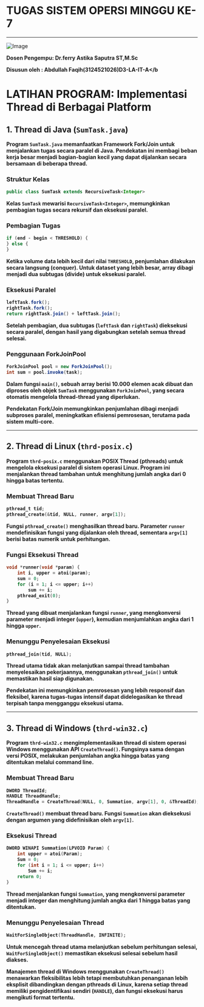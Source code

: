 # TUGAS SISTEM OPERSI  MINGGU KE-7

---

![Image](https://github.com/user-attachments/assets/8a53bec9-2a18-4d15-8889-2bd3ce1d9467)

<b>Dosen Pengempu:
Dr.ferry Astika Saputra ST,M.Sc

Disusun oleh :
Abdullah Faqih(3124521026)D3-LA-IT-A</b
# LATIHAN PROGRAM: Implementasi Thread di Berbagai Platform

## 1. **Thread di Java (`SumTask.java`)**

Program `SumTask.java` memanfaatkan **Framework Fork/Join** untuk menjalankan tugas secara paralel di Java. Pendekatan ini membagi beban kerja besar menjadi bagian-bagian kecil yang dapat dijalankan secara bersamaan di beberapa thread.

### **Struktur Kelas**
```java
public class SumTask extends RecursiveTask<Integer>
```
Kelas `SumTask` mewarisi `RecursiveTask<Integer>`, memungkinkan pembagian tugas secara rekursif dan eksekusi paralel.

### **Pembagian Tugas**
```java
if (end - begin < THRESHOLD) {
} else {
}
```
Ketika volume data lebih kecil dari nilai `THRESHOLD`, penjumlahan dilakukan secara langsung (**conquer**). Untuk dataset yang lebih besar, array dibagi menjadi dua subtugas (**divide**) untuk eksekusi paralel.

### **Eksekusi Paralel**
```java
leftTask.fork();
rightTask.fork();
return rightTask.join() + leftTask.join();
```
Setelah pembagian, dua subtugas (`leftTask` dan `rightTask`) dieksekusi secara paralel, dengan hasil yang digabungkan setelah semua thread selesai.

### **Penggunaan ForkJoinPool**
```java
ForkJoinPool pool = new ForkJoinPool();
int sum = pool.invoke(task);
```
Dalam fungsi `main()`, sebuah array berisi 10.000 elemen acak dibuat dan diproses oleh objek `SumTask` menggunakan `ForkJoinPool`, yang secara otomatis mengelola thread-thread yang diperlukan.

Pendekatan Fork/Join memungkinkan penjumlahan dibagi menjadi subproses paralel, meningkatkan efisiensi pemrosesan, terutama pada sistem multi-core.

---

## 2. **Thread di Linux (`thrd-posix.c`)**

Program `thrd-posix.c` menggunakan **POSIX Thread** (pthreads) untuk mengelola eksekusi paralel di sistem operasi Linux. Program ini menjalankan thread tambahan untuk menghitung jumlah angka dari 0 hingga batas tertentu.

### **Membuat Thread Baru**
```c
pthread_t tid;
pthread_create(&tid, NULL, runner, argv[1]);
```
Fungsi `pthread_create()` menghasilkan thread baru. Parameter `runner` mendefinisikan fungsi yang dijalankan oleh thread, sementara `argv[1]` berisi batas numerik untuk perhitungan.

### **Fungsi Eksekusi Thread**
```c
void *runner(void *param) {
    int i, upper = atoi(param);
    sum = 0;
    for (i = 1; i <= upper; i++)
        sum += i;
    pthread_exit(0);
}
```
Thread yang dibuat menjalankan fungsi `runner`, yang mengkonversi parameter menjadi integer (`upper`), kemudian menjumlahkan angka dari 1 hingga `upper`.

### **Menunggu Penyelesaian Eksekusi**
```c
pthread_join(tid, NULL);
```
Thread utama tidak akan melanjutkan sampai thread tambahan menyelesaikan pekerjaannya, menggunakan `pthread_join()` untuk memastikan hasil siap digunakan.

Pendekatan ini memungkinkan pemrosesan yang lebih responsif dan fleksibel, karena tugas-tugas intensif dapat didelegasikan ke thread terpisah tanpa mengganggu eksekusi utama.

---

## 3. **Thread di Windows (`thrd-win32.c`)**

Program `thrd-win32.c` mengimplementasikan **thread di sistem operasi Windows** menggunakan API `CreateThread()`. Fungsinya sama dengan versi POSIX, melakukan penjumlahan angka hingga batas yang ditentukan melalui command line.

### **Membuat Thread Baru**
```c
DWORD ThreadId;
HANDLE ThreadHandle;
ThreadHandle = CreateThread(NULL, 0, Summation, argv[1], 0, &ThreadId);
```
`CreateThread()` membuat thread baru. Fungsi `Summation` akan dieksekusi dengan argumen yang didefinisikan oleh `argv[1]`.

### **Eksekusi Thread**
```c
DWORD WINAPI Summation(LPVOID Param) {
    int upper = atoi(Param);
    Sum = 0;
    for (int i = 1; i <= upper; i++)
        Sum += i;
    return 0;
}
```
Thread menjalankan fungsi `Summation`, yang mengkonversi parameter menjadi integer dan menghitung jumlah angka dari 1 hingga batas yang ditentukan.

### **Menunggu Penyelesaian Thread**
```c
WaitForSingleObject(ThreadHandle, INFINITE);
```
Untuk mencegah thread utama melanjutkan sebelum perhitungan selesai, `WaitForSingleObject()` memastikan eksekusi selesai sebelum hasil diakses.

Manajemen thread di Windows menggunakan `CreateThread()` menawarkan fleksibilitas lebih tetapi membutuhkan penanganan lebih eksplisit dibandingkan dengan pthreads di Linux, karena setiap thread memiliki pengidentifikasi sendiri (`HANDLE`), dan fungsi eksekusi harus mengikuti format tertentu.
